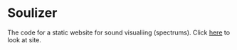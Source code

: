 # Soulizer
The code for a static website for sound visualiing (spectrums).
Click <a href="https://jrkej.github.io/soulizer/">here</a> to look at site.